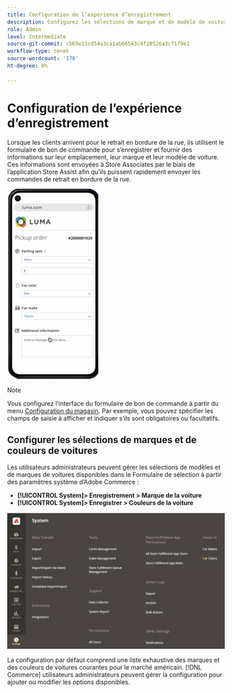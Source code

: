 ```yaml
---
title: Configuration de l’expérience d’enregistrement
description: Configurez les sélections de marque et de modèle de voiture] disponibles pour les clients ramassant sur le trottoir lorsqu’ils remplissent le formulaire de commande de ramassage.
role: Admin
level: Intermediate
source-git-commit: cb69e11cd54a3ca1ab66543c4f28526a3cf1f9e1
workflow-type: tm+mt
source-wordcount: '170'
ht-degree: 0%

---
```


# Configuration de l’expérience d’enregistrement

Lorsque les clients arrivent pour le retrait en bordure de la rue, ils utilisent le formulaire de bon de commande pour s’enregistrer et fournir des informations sur leur emplacement, leur marque et leur modèle de voiture. Ces informations sont envoyées à Store Associates par le biais de l’application Store Assist afin qu’ils puissent rapidement envoyer les commandes de retrait en bordure de la rue.

![[!DNL Check-In Experience Car Make] et paramètres de [!DNL Model] pour le ramassage en bordure de rue](assets/checkin-system-settings-car-options.png)

>[!NOTE]
>
>Vous configurez l’interface du formulaire de bon de commande à partir du menu [Configuration du magasin](merchant-store-configuration.md#configure-check-in-experience-interface-options). Par exemple, vous pouvez spécifier les champs de saisie à afficher et indiquer s’ils sont obligatoires ou facultatifs.


## Configurer les sélections de marques et de couleurs de voitures

Les utilisateurs administrateurs peuvent gérer les sélections de modèles et de marques de voitures disponibles dans le Formulaire de sélection à partir des paramètres système d’Adobe Commerce :

- **[!UICONTROL System]> Enregistrement > Marque de la voiture**
- **[!UICONTROL System]> Enregistrer > Couleurs de la voiture**

![[!DNL Check-In Experience system configuration for curbside pickup]](assets/check-in-experience-system-config.png)

La configuration par défaut comprend une liste exhaustive des marques et des couleurs de voitures courantes pour le marché américain. [!DNL Commerce] utilisateurs administrateurs peuvent gérer la configuration pour ajouter ou modifier les options disponibles.
